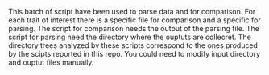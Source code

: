 This batch of script have been used to parse data and for comparison. 
For each trait of interest there is a specific file for comparison and a specific for parsing. 
The script for comparison needs the output of the parsing file.
The script for parsing need the directory where the ouptuts are collecret. 
The directory trees analyzed by these scripts correspond to the ones produced by the scipts reported in this repo.
You could need to modify input directory and ouptut files manually.
